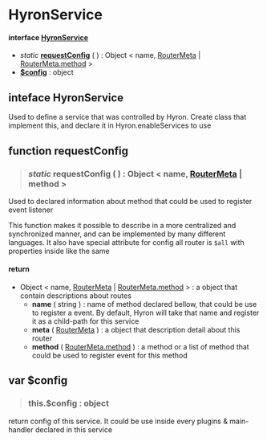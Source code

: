 # HyronService

#### interface [**HyronService**](hyronservice.md#interface-HyronService)

* _static_ [**requestConfig**](hyronservice.md#function-requestconfig) \( \) : Object &lt; name, [RouterMeta](https://github.com/hyron-group/reference/tree/40d0182386de8089e26b1cc05c3e887c4b505d69/api-reference/RouterMeta/README.md) \| [RouterMeta.method](https://github.com/hyron-group/reference/tree/40d0182386de8089e26b1cc05c3e887c4b505d69/api-reference/RouterMeta/README.md#var-method) &gt;
* [**$config**](hyronservice.md) : object

## inteface **HyronService**

Used to define a service that was controlled by Hyron. Create class that implement this, and declare it in Hyron.enableServices to use

## function requestConfig

> ### _static_ **requestConfig** \( \) :  Object &lt; name, [RouterMeta](https://github.com/hyron-group/reference/tree/40d0182386de8089e26b1cc05c3e887c4b505d69/api-reference/RouterMeta/README.md) \| method &gt;

Used to declared information about method that could be used to register event listener

This function makes it possible to describe in a more centralized and synchronized manner, and can be implemented by many different languages. It also have special attribute for config all router is `$all` with properties inside like the same

#### **return**

* Object &lt; name, [RouterMeta](https://github.com/hyron-group/reference/tree/40d0182386de8089e26b1cc05c3e887c4b505d69/api-reference/RouterMeta.md) \| [RouterMeta.method](https://github.com/hyron-group/reference/tree/40d0182386de8089e26b1cc05c3e887c4b505d69/api-reference/RouterMeta/README.md#var-method) &gt; : a object that contain descriptions about routes
  * **name** \( string \) : name of method declared bellow, that could be use to register a event. By default, Hyron will take that name and register it as a child-path for this service
  * **meta** \( [RouterMeta](https://github.com/hyron-group/reference/tree/40d0182386de8089e26b1cc05c3e887c4b505d69/api-reference/RouterMeta.md) \) : a object that description detail about this router
  * **method** \( [RouterMeta.method](https://github.com/hyron-group/reference/tree/40d0182386de8089e26b1cc05c3e887c4b505d69/api-reference/RouterMeta/README.md#var-method) \) : a method or a list of method that could be used to register event for this method

## var $config

> ### this.**$config** : object

return config of this service. It could be use inside every plugins & main-handler declared in this service

